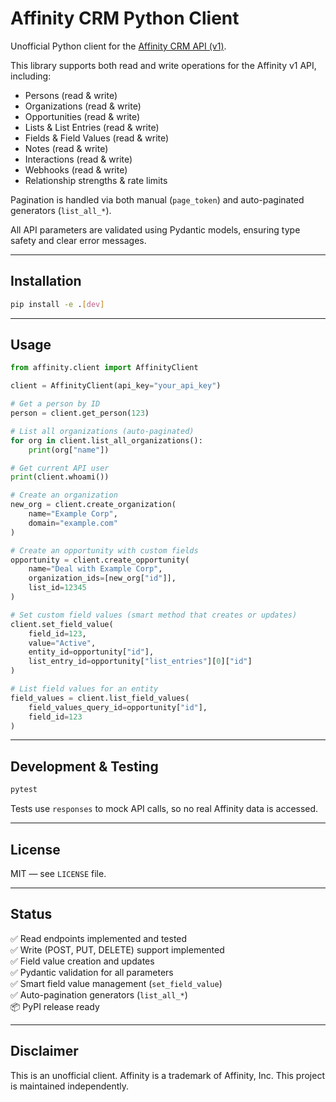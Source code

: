 # Affinity CRM Python Client

Unofficial Python client for the [Affinity CRM API (v1)](https://api-docs.affinity.co/#introduction).

This library supports both read and write operations for the Affinity v1 API, including:
- Persons (read & write)
- Organizations (read & write)
- Opportunities (read & write)
- Lists & List Entries (read & write)
- Fields & Field Values (read & write)
- Notes (read & write)
- Interactions (read & write)
- Webhooks (read & write)
- Relationship strengths & rate limits

Pagination is handled via both manual (`page_token`) and auto-paginated generators (`list_all_*`).

All API parameters are validated using Pydantic models, ensuring type safety and clear error messages.

---

## Installation

```bash
pip install -e .[dev]
```

---

## Usage

```python
from affinity.client import AffinityClient

client = AffinityClient(api_key="your_api_key")

# Get a person by ID
person = client.get_person(123)

# List all organizations (auto-paginated)
for org in client.list_all_organizations():
    print(org["name"])

# Get current API user
print(client.whoami())

# Create an organization
new_org = client.create_organization(
    name="Example Corp",
    domain="example.com"
)

# Create an opportunity with custom fields
opportunity = client.create_opportunity(
    name="Deal with Example Corp",
    organization_ids=[new_org["id"]],
    list_id=12345
)

# Set custom field values (smart method that creates or updates)
client.set_field_value(
    field_id=123,
    value="Active",
    entity_id=opportunity["id"],
    list_entry_id=opportunity["list_entries"][0]["id"]
)

# List field values for an entity
field_values = client.list_field_values(
    field_values_query_id=opportunity["id"],
    field_id=123
)
```

---

## Development & Testing

```bash
pytest
```

Tests use `responses` to mock API calls, so no real Affinity data is accessed.

---

## License

MIT — see `LICENSE` file.

---

## Status

✅ Read endpoints implemented and tested  
✅ Write (POST, PUT, DELETE) support implemented  
✅ Field value creation and updates  
✅ Pydantic validation for all parameters  
✅ Smart field value management (`set_field_value`)  
✅ Auto-pagination generators (`list_all_*`)  
📦 PyPI release ready

---

## Disclaimer

This is an unofficial client. Affinity is a trademark of Affinity, Inc. This project is maintained independently.